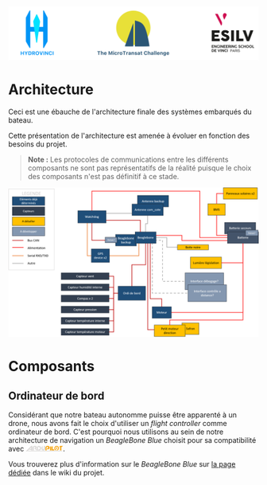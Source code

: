 ![banner](assets/banner.svg)
# Architecture
Ceci est une ébauche de l'architecture finale des systèmes embarqués du bateau.

Cette présentation de l'architecture est amenée à évoluer en fonction des besoins du projet.

> **Note :** Les protocoles de communications entre les différents composants ne sont pas représentatifs de la réalité puisque le choix des composants n'est pas définitif à ce stade.

![architecture v3](assets/ARCHI_HYDRO_V3.png)

# Composants

## Ordinateur de bord

<p>Considérant que notre bateau autonomme puisse être apparenté à un drone, nous avons fait le choix d'utiliser un <i>flight controller</i> comme ordinateur de bord. C'est pourquoi nous utilisons au sein de notre architecture de navigation un <i>BeagleBone Blue</i> choisit pour sa compatibilité avec <a href="https://ardupilot.org/"><img src="assets/ardupilot_logo.png" height="11px"></a>.</p>

Vous trouverez plus d'information sur le *BeagleBone Blue* sur [la page dédiée](../../wiki/BeagleBone-Blue) dans le wiki du projet.